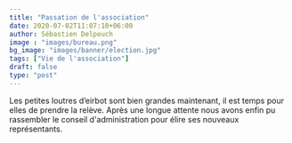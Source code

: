 ```yaml
---
title: "Passation de l'association"
date: 2020-07-02T11:07:10+06:00
author: Sébastien Delpeuch
image : "images/bureau.png"
bg_image: "images/banner/election.jpg"
tags: ["Vie de l'association"]
draft: false
type: "post"
---
```


Les petites loutres d’eirbot sont bien grandes maintenant, il est temps pour elles de prendre la relève.
Après une longue attente nous avons enfin pu rassembler le conseil
d'administration pour élire ses nouveaux représentants. 

